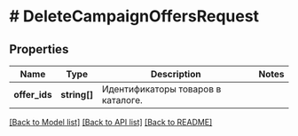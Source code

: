 # # DeleteCampaignOffersRequest

## Properties

Name | Type | Description | Notes
------------ | ------------- | ------------- | -------------
**offer_ids** | **string[]** | Идентификаторы товаров в каталоге. |

[[Back to Model list]](../../README.md#models) [[Back to API list]](../../README.md#endpoints) [[Back to README]](../../README.md)
